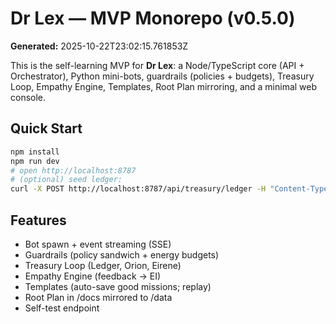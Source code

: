 
# Dr Lex — MVP Monorepo (v0.5.0)

**Generated:** 2025-10-22T23:02:15.761853Z

This is the self-learning MVP for **Dr Lex**: a Node/TypeScript core (API + Orchestrator),
Python mini-bots, guardrails (policies + budgets), Treasury Loop, Empathy Engine, Templates,
Root Plan mirroring, and a minimal web console.

## Quick Start
```bash
npm install
npm run dev
# open http://localhost:8787
# (optional) seed ledger:
curl -X POST http://localhost:8787/api/treasury/ledger -H "Content-Type: application/json" -d '{"inflow":1000,"desc":"seed capital"}'
```

## Features
- Bot spawn + event streaming (SSE)
- Guardrails (policy sandwich + energy budgets)
- Treasury Loop (Ledger, Orion, Eirene)
- Empathy Engine (feedback → EI)
- Templates (auto-save good missions; replay)
- Root Plan in /docs mirrored to /data
- Self-test endpoint
